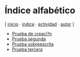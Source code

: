 # Índice alfabético
[ [inicio](https://github.com/jucardus/jucardus.github.io/blob/main/index.md) · [índice](https://github.com/jucardus/jucardus.github.io/blob/main/indice.md) · [actividad](https://github.com/jucardus/jucardus.github.io/blob/main/actividad.md) · [autor](https://jucardus.github.io) ]


* [Prueba de creaci?n](https://github.com/jucardus/jucardus.github.io/blob/main/p/r/u/prueba.md)
* [Prueba segunda](https://github.com/jucardus/jucardus.github.io/blob/main/p/r/u/prueba-dos.md)
* [Prueba sobreescrita](https://github.com/jucardus/jucardus.github.io/blob/main/p/r/u/prueba.md)
* [Prueba tercera](https://github.com/jucardus/jucardus.github.io/blob/main/p/r/u/prueba-tercera.md)
